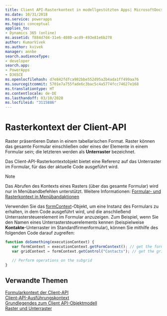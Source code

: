```yaml
---
title: Client API-Rasterkontext in modellgestützten Apps| MicrosoftDocs
ms.date: 10/31/2018
ms.service: powerapps
ms.topic: conceptual
applies_to:
- Dynamics 365 (online)
ms.assetid: f884d7d4-31e6-4080-acd9-493e81e6b278
author: KumarVivek
ms.author: kvivek
manager: annbe
search.audienceType:
- developer
search.app:
- PowerApps
- D365CE
ms.openlocfilehash: d7e842fdfca982bbe552d95a2b4ada1ff499aa76
ms.sourcegitcommit: 5701e7a755fade6c3bac5c4a5774fcc74627e168
ms.translationtype: HT
ms.contentlocale: de-DE
ms.lasthandoff: 03/10/2020
ms.locfileid: "3115886"
---
```

# <a name="client-api-grid-context"></a>Rasterkontext der Client-API

Raster präsentieren Daten in einem tabellarischen Format. Raster können das gesamte Formular einschließen oder eines der Elemente in einem Formular sein; die letzteren werden als **Unterraster** bezeichnet.

Das Client-API-Rasterkontextobjekt bietet eine Referenz auf das Unterraster im Formular, für das der aktuelle Code ausgeführt wird. 

> [!NOTE]
> Das Abrufen des Kontexts eines Rasters (über das gesamte Formular) wird nur in Menübandbefehlen unterstützt. Weitere Informationen: [Formular- und Rasterkontext in Menübandaktionen](/powerapps/developer/model-driven-apps/pass-data-page-parameter-ribbon-actions#form-and-grid-context-in-ribbon-actions)

Verwenden Sie das [formContext](clientapi-form-context.md)-Objekt, um eine Instanz des Formulars zu erhalten, in dem Code ausgeführt wird, und die anschließend Unterrastersteuerelement im Formular anzuzeigen. Zum Beispiel, wenn Sie den Namen eines Unterrastersteuerelements kennen (beispielweise **Kontakte**-Unterraster im Standardfirmenformular), können Sie mithilfe des folgenden Code darauf zugreifen:

```JavaScript
function doSomething(executionContext) {
   var formContext = executionContext.getFormContext(); // get the form Context
   var gridContext = formContext.getControl("Contacts"); // get the grid context

   // Perform operations on the subgrid
}
```

## <a name="related-topics"></a>Verwandte Themen

[Formularkontext der Client-API](clientapi-form-context.md)<br/>
[Client-API-Ausführungskontext](clientapi-execution-context.md)<br/>
[Grundlegendes zum Client API-Objektmodell](understand-clientapi-object-model.md)<br/>
[Raster und Unterraster](reference/grids.md)

